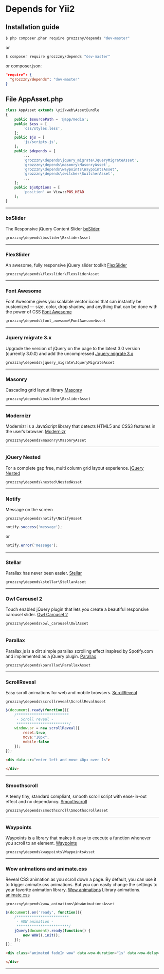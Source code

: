 Depends for Yii2 
==============================

## Installation guide

```bash
$ php composer.phar require grozzzny/depends "dev-master"
```
or
```bash
$ composer require grozzzny/depends "dev-master"
```
or composer.json:
```json
"require": {
  "grozzzny/depends": "dev-master"
}
```

## File AppAsset.php
```php
class AppAsset extends \yii\web\AssetBundle
{
    public $sourcePath = '@app/media';
    public $css = [
        'css/styles.less',
    ];
    public $js = [
        'js/scripts.js',
    ];
    public $depends = [
        ...
        'grozzzny\depends\jquery_migrate\JqueryMigrateAsset',
        'grozzzny\depends\masonry\MasonryAsset',
        'grozzzny\depends\waypoints\WaypointsAsset',
        'grozzzny\depends\switcher\SwitcherAsset',
        ...
    ];
    public $jsOptions = [
        'position' => View::POS_HEAD
    ];
}
```
---
### bxSlider
The Responsive jQuery Content Slider [bxSlider](http://bxslider.com/) 
```
grozzzny\depends\bxslider\BxsliderAsset
```
---

### FlexSlider
An awesome, fully responsive jQuery slider toolkit [FlexSlider](https://woocommerce.com/flexslider/) 
```
grozzzny\depends\flexslider\FlexsliderAsset
```
---

### Font Awesome
Font Awesome gives you scalable vector icons that can instantly be customized — size, color, drop shadow, and anything that can be done with the power of CSS [Font Awesome](http://fontawesome.io/) 
```
grozzzny\depends\font_awesome\FontAwesomeAsset
```
---

### Jquery migrate 3.x 
Upgrade the version of jQuery on the page to the latest 3.0 version (currently 3.0.0) and add the uncompressed [Jquery migrate 3.x](http://jquery.com/upgrade-guide/3.0/) 
```
grozzzny\depends\jquery_migrate\JqueryMigrateAsset
```
---

### Masonry
Cascading grid layout library [Masonry](https://masonry.desandro.com/) 
```
grozzzny\depends\bxslider\BxsliderAsset
```
---

### Modernizr
Modernizr is a JavaScript library that detects HTML5 and CSS3 features in the user’s browser. [Modernizr](https://github.com/Modernizr/Modernizr) 
```
grozzzny\depends\masonry\MasonryAsset
```
---

### jQuery Nested
For a complete gap free, multi column grid layout experience. [jQuery Nested](http://suprb.com/apps/nested/) 
```
grozzzny\depends\nested\NestedAsset
```
---

### Notify
Message on the screen
```
grozzzny\depends\notify\NotifyAsset
```
```js
notify.success('message');
```
or
```js
notify.error('message');
```
---

### Stellar
Parallax has never been easier. [Stellar](http://markdalgleish.com/projects/stellar.js/) 
```
grozzzny\depends\stellar\StellarAsset
```
---

### Owl Carousel 2
Touch enabled jQuery plugin that lets you create a beautiful responsive carousel slider. [Owl Carousel 2](https://owlcarousel2.github.io/OwlCarousel2/) 
```
grozzzny\depends\owl_carousel\OwlAsset
```
---

### Parallax
Parallax.js is a dirt simple parallax scrolling effect inspired by Spotify.com and implemented as a jQuery plugin. [Parallax](http://pixelcog.github.io/parallax.js/) 
```
grozzzny\depends\parallax\ParallaxAsset
```
---

### ScrollReveal
Easy scroll animations for web and mobile browsers. [ScrollReveal](https://scrollrevealjs.org/) 
```
grozzzny\depends\scrollreveal\ScrollRevalAsset
```
```js
$(document).ready(function(){
    /************************
     - Scroll reveal -
     ************************/
    window.sr = new scrollReveal({
        reset:true,
        move:"10px",
        mobile:false
    });
});
```

```html
<div data-sr="enter left and move 40px over 1s">

</div>
```
---

### Smoothscroll
A teeny tiny, standard compliant, smooth scroll script with ease-in-out effect and no dependancy. [Smoothscroll](https://www.npmjs.com/package/smoothscroll) 
```
grozzzny\depends\smoothscroll\SmoothscrollAsset
```
---

### Waypoints
Waypoints is a library that makes it easy to execute a function whenever you scroll to an element. [Waypoints](https://github.com/imakewebthings/waypoints) 
```
grozzzny\depends\waypoints\WaypointsAsset
```
---

### Wow animations and animate.css
Reveal CSS animation as you scroll down a page. By default, you can use it to trigger animate.css animations. But you can easily change the settings to your favorite animation library. [Wow animations](https://github.com/matthieua/WOW) 
Library animations. [animate.css](https://daneden.github.io/animate.css/) 
```
grozzzny\depends\wow_animations\WowAnimationsAsset
```
```js
$(document).on('ready', function(){
    /************************
     - WOW animation -
     ************************/
    jQuery(document).ready(function() {
        new WOW().init();
    });
});
```
```html
<div class="animated fadeIn wow" data-wow-duration="1s" data-wow-delay="2s">

</div>
```
---
